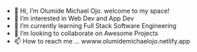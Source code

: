 - 👋 Hi, I’m Olumide Michael Ojo. welcome to my space!
- 👀 I’m interested in Web Dev and App Dev
- 🌱 I’m currently learning Full Stack Software Engineering
- 💞️ I’m looking to collaborate on Awesome Projects
- 📫 How to reach me ... wwww.olumidemichaelojo.netlify.app

<!---
just-midemichael/just-midemichael is a ✨ special ✨ repository because its `README.md` (this file) appears on your GitHub profile.
You can click the Preview link to take a look at your changes.
--->

